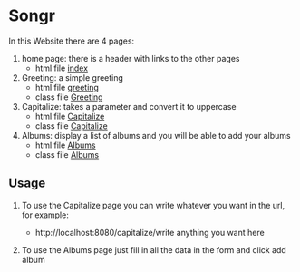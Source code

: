 # Songr

In this Website there are 4 pages:

1. home page: there is a header with links to the other pages
    - html file [index](src/main/resources/static/index.html)
1. Greeting: a simple greeting
    - html file [greeting](src/main/resources/templates/greeting.html)
    - class file [Greeting](src/main/java/com/example/songr/Greeting.java)
1. Capitalize: takes a parameter and convert it to uppercase
    - html file [Capitalize](src/main/resources/templates/capitalize.html)
    - class file [Capitalize](src/main/java/com/example/songr/Capitalize.java)
1. Albums: display a list of albums and you will be able to add your albums
    - html file [Albums](src/main/resources/templates/albums.html)
    - class file [Albums](src/main/java/com/example/songr/Album.java)

## Usage

1. To use the Capitalize page you can write whatever you want in the url, for example:
   - http://localhost:8080/capitalize/write anything you want here
   
1. To use the Albums page just fill in all the data in the form and click add album